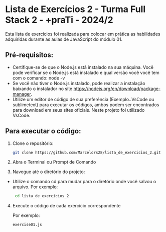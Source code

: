 # Lista de Exercícios 2 - Turma Full Stack 2 - +praTi - 2024/2

Esta lista de exercícios foi realizada para colocar em prática as habilidades adquiridas durante as aulas de JavaScript do módulo 01.

## Pré-requisitos:
- Certifique-se de que o Node.js está instalado na sua máquina. Você pode verificar se o Node.js está instalado e qual versão você você tem com o comando: node -v
- Se você não tiver o Node.js instalado, pode realizar a instalação baixando o instalador no site https://nodejs.org/en/download/package-manager.
- Utilize um editor de código de sua preferência (Exemplo..VsCode ou sublimetext) para executar os códigos, ambos podem ser encontrados
  para download em seus sites oficiais.  Neste projeto foi utilizado VsCode.

## Para executar o código:
1. Clone o repositório:

   ```bash
   git clone https://github.com/Marcelors28/lista_de_exercicios_2.git

2. Abra o Terminal ou Prompt de Comando

3. Navegue até o diretório do projeto:
   
- Utilize o comando cd para mudar para o diretório onde você salvou o arquivo. Por exemplo:
  
   ```bash
    cd lista_de_exercicios_2
   
4. Execute o código de cada exercicio correspondente

    Por exemplo:
   ```bash
   exercise01.js
   


